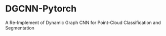 # DGCNN-Pytorch
A Re-Implement of Dynamic Graph CNN for Point-Cloud Classification and Segmentation
